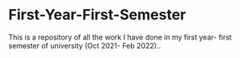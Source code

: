 # First-Year-First-Semester
This is a repository of all the work I have done in my first year- first semester of university (Oct 2021- Feb 2022)..
